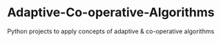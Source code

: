 # Adaptive-Co-operative-Algorithms
Python projects to apply concepts of adaptive &amp; co-operative algorithms
